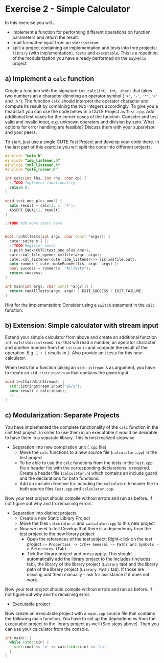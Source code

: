 # Exercise 2 - Simple Calculator

In this exercise you will...

  - implement a function for performing different operations on function parameters and return the result.
  - read formatted input from an `std::istream`
  - split a project containing an implementation and tests into tree projects: `library` (with implementation), `tests` and `executable`. This is a repetition of the modularization you have already performed on the `SayHello` project.



## a) Implement a `calc` function

Create a function with the signature `int calc(int, int, char)` that takes two numbers an a character denoting an operator symbol (`'+'`, `'-'`, `'*'`, `'/'` and `'%'`). The function `calc` should interpret the operator character and compute its result by combining the two integers accordingly. To give you a headstart you can use the code below in a CUTE Project as `Test.cpp`. Add additional test cases for the corner cases of the function. Consider and test valid and invalid input, e.g. unknown operators and division by zero. What options for error handling are feasible? Discuss them with your supervisor and your peers.

To start, just use a single CUTE Test Project and develop your code there. In the last part of this exercise you will split the code into different projects.

```cpp
#include "cute.h"
#include "ide_listener.h"
#include "xml_listener.h"
#include "cute_runner.h"

int calc(int lhs, int rhs, char op) {
  //TODO Implement functionality
  return 0;
}

void test_one_plus_one() {
  auto result = calc(1, 1, '+');
  ASSERT_EQUAL(2, result);
}

//TODO Add more tests here


bool runAllTests(int argc, char const *argv[]) {
  cute::suite s { };
  //TODO Register tests
  s.push_back(CUTE(test_one_plus_one));
  cute::xml_file_opener xmlfile(argc, argv);
  cute::xml_listener<cute::ide_listener<>> lis(xmlfile.out);
  auto runner { cute::makeRunner(lis, argc, argv) };
  bool success = runner(s, "AllTests");
  return success;
}

int main(int argc, char const *argv[]) {
  return runAllTests(argc, argv) ? EXIT_SUCCESS : EXIT_FAILURE;
}
```

Hint for the implementation: Consider using a `switch` statement in the `calc` function.

## b) Extension: Simple calculator with stream input 

Extend your simple calculator from above and create an additional function `int calc(std::istream& in)` that will read a number, an operator character and another number from the `istream` `in` and compute the result of the operation. E.g. `1 + 1` results in `2`. Also provide unit tests for this new calculator. 

When tests for a function taking an `std::istream &` as argument, you have to create an `std::istringstream` that contains the given input.

```cpp
void testCalcWithStream() {
  std::istringstream input{"95/5"};
  auto result = calc(input);
  //...
}
```

## c) Modularization: Separate Projects

You have implemented the complete functionality of the `calc` function in the unit test project. In order to use them in an executable it would be desirable to have them in a separate library. This is best realized stepwise.

  - Separation into new compilation unit (`.cpp` file)
    - Move the `calc` functions to a new source file (`calculator.cpp`) in the test project
    - To be able to use the `calc` functions from the tests in the `Test.cpp` file a header file with the corresponding declarations is required. Create a header file (`calculator.h`) which contains an include guard and the declarations for both functions.
    - Add an include directive for including the `calculator.h` header file to both source files `Test.cpp` and `calculator.cpp`.


Now your test project should compile without errors and run as before. If not figure out why and fix remaining errors. 

  - Separation into distinct projects
    - Create a new Static Library Project
    - Move the files `calculator.h` and `calculator.cpp` to this new project
    - Now we need to tell Cevelop that there is a dependency from the test project to the new library project
      - Open the references of the test project: Right-click on the test project `-> Properties -> C/C++ General -> Paths and Symbols -> References (Tab)`
      - Tick the library project and press apply. This should automatically add the library project to the includes (Includes tab), the library of the library project (`Library` tab) and the library path of the library project (`Library Paths` tab). If those are missing add them manually - ask for assistance if it does not work.


Now your test project should compile without errors and run as before. If not figure out why and fix remaining error. 

  - Executable project 

Now create an executable project with a `main.cpp` source file that contains the following main function. You have to set up the dependencies from the executable project to the library project as well (See steps above). Then you can use your calculator from the console.

```cpp
int main() {
  while (std::cin) {
    std::cout << '=' << calc(std::cin) << '\n';
  }
}
```




